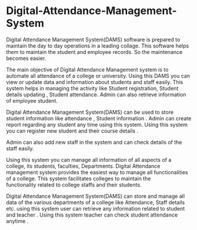 # Digital-Attendance-Management-System
 
Digital Attendance Management System(DAMS) software is prepared to maintain the day to day operations in a leading collage. This software helps them to maintain the student and employee records. So the maintenance becomes easier.

The main objective of Digital Attendance Management system is to automate all attendance of a college or university. Using this DAMS you can view or update data and information about students and staff easily. This system helps in managing the activity like Student registration, Student details updating , Student attendance. Admin can also retrieve information of employee student.

Digital Attendance Management System(DAMS) can be used to store student information like attendance , Student information  . Admin can create report regarding any student any time using this system. Using this system you can register new student and their course details . 

Admin can also add new staff in the system and can check details of the staff easily.

Using this system you can manage all information of all aspects of a college, its students, faculties, Departments. Digital Attendance management system provides the easiest way to manage all functionalities of a college. This system facilitates colleges to maintain the  
functionality related to college staffs and their students. 

Digital Attendance Management System(DAMS) can store and manage all data of   the various departments of a college like  Attendance, Staff details etc. using this system user can retrieve any information related to student and teacher . Using this system teacher can check student attendance anytime . 
